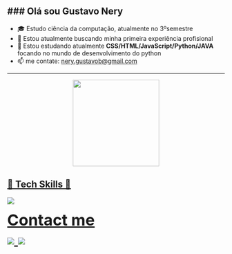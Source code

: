 <b>### Olá sou Gustavo Nery</b>
-----------------------------------------------------------------------------------------------------------------------------------------------
- 🎓 Estudo ciência da computação, atualmente no 3ºsemestre
- 🔭 Estou atualmente buscando minha primeira experiência profisional
- 🌱 Estou estudando atualmente <b>CSS/HTML/JavaScript/Python/JAVA</b> focando no mundo de desenvolvimento do python
- 📫 me contate: nery.gustavob@gmail.com
-----------------------------------------------------------------------------------------------------------------------------------------------
<div align="center">
  <a href="https://github.com/1JlNery">
    <img height="200em" src="https://github-readme-stats.vercel.app/api/top-langs/?username=1JlNery&layout=compact&langs_count=7&theme=dra" />
</div> 

<h2 align="left"> 💾	 Tech Skills 💾</h2>
<p align="left">
<img src="https://skillicons.dev/icons?i=js,html,css,java,py,git&theme=dark& https://skillicons.dev"/>
</p>

<div align="gride" style="font-size: 36px; font-weight: bold;"> Contact me </b>
  <br>
    <a href="mailto:nery.gustavob@gmail.com">
      <img src="https://skillicons.dev/icons?i=gmail&theme=dark  https://skillicons.dev"/>
    </a>
    <a href="https://www.linkedin.com/in/gustavo-nery-98a819214/">
        <img src="https://skillicons.dev/icons?i=linkedin&theme=dark https://skillicons.dev"/>
    </a>
  <br>
</div>

